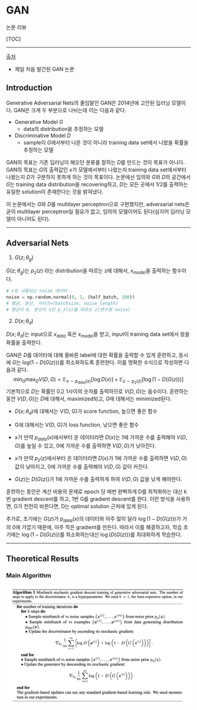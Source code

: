 # GAN

논문 리뷰

[TOC]

---

[출처](https://arxiv.org/pdf/1406.2661.pdf)

- 제일 처음 발간된 GAN 논문

## Introduction

Generative Adversarial Nets의 줄임말인 GAN은 2014년에 고안된 딥러닝 모델이다. GAN은 크게 두 부분으로 나뉘는데 이는 다음과 같다.

- Generative Model $G$
    - data의 distribution을 추정하는 모델
- Discriminative Model $D$
    - sample이 $G$에서부터 나온 것이 아니라 training data set에서 나왔을 확률을 추정하는 모델

GAN의 목표는 기존 딥러닝이 해오던 분류를 잘하는 $D$를 만드는 것이 목표가 아니다. GAN의 목표는 $G$의 출력값인 $x$가 모델에서부터 나왔는지 training data set에서부터 나왔는지 $D$가 구분하지 못하게 하는 것이 목표이다. 논문에선 임의와 $G$와 $D$의 공간에서 $G$는 training data distribution을 recovering하고, $D$는 모든 곳에서 1/2를 출력하는 유일한 solution이 존재한다는 것을 밝혀냈다.

이 논문에서는 $G$와 $D$를 multilayer perceptron으로 구현했지만, adversarial nets은 굳이 multilayer perceptron일 필요가 없고, 임의의 모델이어도 된다(심지어 딥러닝 모델이 아니어도 된다).

---

## Adversarial Nets

1. $G(z; \theta_g)$

$G(z; \theta_g)$는 $p_z(z)$ 라는 distribution을 따르는 z에 대해서, $x_{model}$을 출력하는 함수이다.

```python
# z로 사용되는 noise 데이터
noise = np.random.normal(0, 1, (half_batch, 100))
# 평균, 분산, 사이즈=(batchsize, noise_length)
# 평균이 0, 분산이 1인 p_z(z)를 따르는 z(변수명 noise)
```

2. $D(x; \theta_d)$

$D(x; \theta_d)$는 input으로 $x_{data}$ 혹은 $x_{model}$을 받고, input이 training data set에서 왔을 확률을 출력한다.

GAN은 $D$를 데이터에 대해 올바른 label에 대한 확률을 출력할 수 있게 훈련하고, 동시에 $G$는 $log(1 - D(G(z)))$를 최소화하도록 훈련한다. 이를 명확한 수식으로 작성하면 다음과 같다.
$$
\operatorname{min}_G \operatorname{max}_D V(D, G) = \mathbb{E}_{x\sim p_{data}(x)}[\operatorname{log}D(x)] + \mathbb{E}_{z\sim p_z(z)}[\operatorname{log}(1 - D(G(z)))]
$$
기본적으로 $D$는 확률인 0고 1사이의 숫자를 출력하므로 $V(D, G)$는 음수이다. 훈련하는 동안 $V(D, G)$는 $D$에 대해서, maximized되고, $G$에 대해서는 minimized된다.

- $D(x; \theta_d)$에 대해서는 V(D, G)가 score function, 높으면 좋은 함수
- G에 대해서는 V(D, G)가 loss function, 낮으면 좋은 함수

- $x$가 만약 $p_{data}(x)$에서부터 온 데이터라면 $D(x)$는 1에 가까운 수를 출력해야 $V(D, G)$를 높일 수 있고, 0에 가까운 수를 출력하면 $V(D, G)$가 낮아진다.
- $x$가 만약 $p_z(z)$에서부터 온 데이터라면 $D(x)$가 1에 가까운 수를 출력하면 $V(D, G)$ 값이 낮아지고, 0에 가까운 수를 출력해야 $V(D, G)$ 값이 커진다.
- $G(z)$는 $D(G(z))$가 1에 가까운 수를 출력하게 하여 $V(D, G)$ 값을 낮게 해야한다.

훈련하는 동안은 계산 비용의 문제로 epoch 당 매번 완벽하게 D를 최적화하는 대신 k번 gradient descent를 하고, 1번 G를 gradient descent를 한다. 이런 방식을 사용하면, G가 천천히 바뀐다면, D는 optimal solution 근처에 있게 된다.

추가로, 초기에는 $G(z)$가 $p_{data}(x)$의 데이터와 아주 많이 달라 $\operatorname{log}(1-D(G(z)))$가 거의 0에 가깝기 때문에, 아주 작은 gradient를 만든다. 따라서 이를 해결하고자, 학습 초기에는 $\operatorname{log}(1-D(G(z)))$를 최소화하는대신 $\operatorname{log}(D(G(z)))$를 최대화하게 학습한다.

---

## Theoretical Results

### Main Algorithm

![algorithm](./assets/algorithm.png)

